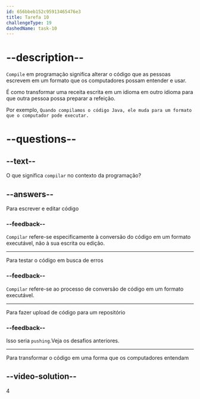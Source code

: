 ```yaml
---
id: 656bbeb152c95913465476e3
title: Tarefa 10
challengeType: 19
dashedName: task-10
---
```


# --description--

`Compile` em programação significa alterar o código que as pessoas escrevem em um formato que os computadores possam entender e usar. 

É como transformar uma receita escrita em um idioma em outro idioma para que outra pessoa possa preparar a refeição. 

Por exemplo, `Quando compilamos o código Java, ele muda para um formato que o computador pode executar.`

# --questions--

## --text--

O que significa `compilar` no contexto da programação?

## --answers--

Para escrever e editar código

### --feedback--

`Compilar` refere-se especificamente à conversão do código em um formato executável, não à sua escrita ou edição.

---

Para testar o código em busca de erros

### --feedback--

`Compilar` refere-se ao processo de conversão de código em um formato executável.

---

Para fazer upload de código para um repositório

### --feedback--

Isso seria `pushing`.Veja os desafios anteriores.

---

Para transformar o código em uma forma que os computadores entendam

## --video-solution--

4

